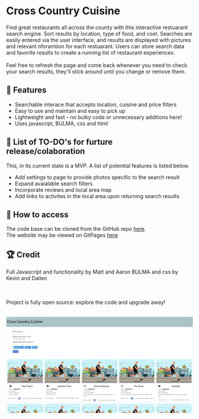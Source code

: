 # Cross Country Cuisine

Find great restaurants all across the county with this interactive restuarant search engine. Sort results by location, type of food, and cost. Searches are easily entered via the user interface, and results are displayed with pictures and relevant nforamtion for each restuarant. Users can store search data and favorite results to create a running list of restaurant experiences. 
<br><br>
Feel free to refresh the page and come back whenever you need to check your search results, they'll stick around until you change or remove them.
<br>
## :memo: Features
 - Searchable interace that accepts location, cuisine and price filters
 - Easy to use and maintain and easy to pick up
 - Lightweight and fast - no bulky code or unnecessary additions here!
 - Uses javascript, BULMA, css and html
## :construction: List of TO-DO's for furture release/colaboration
This, in its current state is a MVP. A list of potential features is listed below.
 - Add settings to page to provide photos specific to the search result
 - Expand avaialable search filters
 - Incorporate reviews and local area map
 - Add links to activites in the local area upon returning search results 
## :key: How to access
The code base can be cloned from the GitHub repo [here](https://github.com/dai2119555/CrossCountryCusine).
<br>
The website may be viewed on GitPages [here](https://dai2119555.github.io/CrossCountryCusine/)
<br>
## :trophy: Credit
Full Javascript and functionality by Matt and Aaron
BULMA and css by Kevin and Dailen
<br>

<br>
<br>
Project is fully open source: explore the code and upgrade away!
<br>
<br>

![Picture of website hero](/images/final_website_image.png "Main page")

